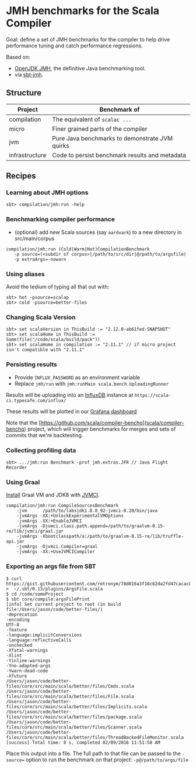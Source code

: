# JMH benchmarks for the Scala Compiler

Goal: define a set of JMH benchmarks for the compiler to help drive performance
tuning and catch performance regressions.

Based on:
 - [OpenJDK JMH](http://openjdk.java.net/projects/code-tools/jmh/), the definitive Java benchmarking tool.
 - via [sbt-jmh](https://github.com/ktoso/sbt-jmh).

## Structure

| Project | Benchmark of|
| ------------- | ------------- |
| compilation  | The equivalent of `scalac ...`  |
| micro  | Finer grained parts of the compiler  |
| jvm | Pure Java benchmarks to demonstrate JVM quirks |
| infrastructure | Code to persist benchmark results and metadata |

## Recipes


### Learning about JMH options

```
sbt> compilation/jmh:run -help
```

### Benchmarking compiler performance
  - (optional) add new Scala sources (say `aardvark`) to a new directory in src/main/corpus

```
compilation/jmh:run (Cold|Warm|Hot)CompilationBenchmark 
   -p source=(<subdir of corpus>|/path/to/src/dir|@/path/to/argsfile)
   -p extraArgs=-nowarn
```


### Using aliases

Avoid the tedium of typing all that out with:

```
sbt> hot -psource=scalap 
sbt> cold -psource=better-files 
```

### Changing Scala Version

```
sbt> set scalaVersion in ThisBuild := "2.12.0-ab61fed-SNAPSHOT"
sbt> set scalaHome in ThisBuild := Some(file("/code/scala/build/pack"))
sbt> set scalaHome in compilation := "2.11.1" // if micro project isn't compatible with "2.11.1"
```

### Persisting results

 - Provide `INFLUX_PASSWORD` as an environment variable
 - Replace `jmh/run` with `jmh:runMain scala.bench.UploadingRunner`

Results will be uploading into an [InfluxDB]() instance at `https://scala-ci.typesafe.com/influx/`
 
These results will be plotted in our [Grafana dashboard](https://scala-ci.typesafe.com/grafana/dashboard/db/scala-benchmark) 

Note that the [https://github.com/scala/compiler-benchq](scala/compiler-benchq) project, which will trigger benchmarks
for merges and sets of commits that we're backtesting.

### Collecting profiling data

```
sbt> .../jmh:run Benchmark -prof jmh.extras.JFR // Java Flight Recorder
```

### Using Graal

[Install](http://www.oracle.com/technetwork/oracle-labs/program-languages/downloads/index.html) Graal VM and JDK8 with [JVMCI](http://openjdk.java.net/jeps/243).

```
compilation/jmh:run CompileSourcesBenchmark 
    -jvm      /path/to/labsjdk1.8.0_92-jvmci-0.20/bin/java
    -jvmArgs -XX:+UnlockExperimentalVMOptions
    -jvmArgs -XX:+EnableJVMCI
    -jvmArgs -Djvmci.class.path.append=/path/to/graalvm-0.15-re/lib/jvmci/graal.jar
    -jvmArgs -Xbootclasspath/a:/path/to/graalvm-0.15-re/lib/truffle-api.jar
    -jvmArgs -Djvmci.Compiler=graal 
    -jvmArgs -XX:+UseJVMCICompiler 
```

### Exporting an args file from SBT


```
$ curl https://gist.githubusercontent.com/retronym/78d016a3f10c62da2fd47cacac867f25/raw/65d9a1e8458d5984784ecf411d6c4d257bfdf0c1/ArgsFile.scala >  ~/.sbt/0.13/plugins/ArgsFile.scala
$ cd /code/someProject
$ sbt core/compile:argsFilePrint
[info] Set current project to root (in build file:/Users/jason/code/better-files/)
-deprecation
-encoding
UTF-8
-feature
-language:implicitConversions
-language:reflectiveCalls
-unchecked
-Xfatal-warnings
-Xlint
-Yinline-warnings
-Yno-adapted-args
-Ywarn-dead-code
-Xfuture
/Users/jason/code/better-files/core/src/main/scala/better/files/Cmds.scala
/Users/jason/code/better-files/core/src/main/scala/better/files/File.scala
/Users/jason/code/better-files/core/src/main/scala/better/files/Implicits.scala
/Users/jason/code/better-files/core/src/main/scala/better/files/package.scala
/Users/jason/code/better-files/core/src/main/scala/better/files/Scanner.scala
/Users/jason/code/better-files/core/src/main/scala/better/files/ThreadBackedFileMonitor.scala
[success] Total time: 0 s, completed 02/09/2016 11:51:58 AM
```

Place this output into a file. The full path to that file can be passed to the `-source=` option to run the benchmark
on that project: `-p@/path/to/args/file`